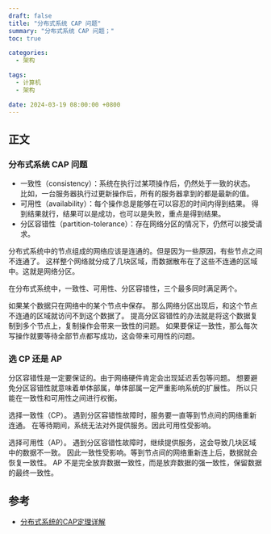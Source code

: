```yaml
---
draft: false
title: "分布式系统 CAP 问题"
summary: "分布式系统 CAP 问题；"
toc: true

categories:
  - 架构

tags:
  - 计算机
  - 架构

date: 2024-03-19 08:00:00 +0800
---
```


## 正文

### 分布式系统 CAP 问题

- 一致性（consistency）：系统在执行过某项操作后，仍然处于一致的状态。
  比如，一台服务器执行过更新操作后，所有的服务器拿到的都是最新的值。
- 可用性（availability）：每个操作总是能够在可以容忍的时间内得到结果。
  得到结果就行，结果可以是成功，也可以是失败，重点是得到结果。
- 分区容错性（partition-tolerance）：存在网络分区的情况下，仍然可以接受请求。

分布式系统中的节点组成的网络应该是连通的。但是因为一些原因，有些节点之间不连通了。
这样整个网络就分成了几块区域，而数据散布在了这些不连通的区域中。这就是网络分区。

在分布式系统中，一致性、可用性、分区容错性，三个最多同时满足两个。

如果某个数据只在网络中的某个节点中保存。
那么网络分区出现后，和这个节点不连通的区域就访问不到这个数据了。
提高分区容错性的办法就是将这个数据复制到多个节点上，复制操作会带来一致性的问题。
如果要保证一致性，那么每次写操作就要等待全部节点都写成功，这会带来可用性的问题。

### 选 CP 还是 AP

分区容错性是一定要保证的。由于网络硬件肯定会出现延迟丢包等问题。
想要避免分区容错性就意味着单体部属，单体部属一定严重影响系统的扩展性。
所以只能在一致性和可用性之间进行权衡。

选择一致性（CP）。
遇到分区容错性故障时，服务要一直等到节点间的网络重新连通。
在等待期间，系统无法对外提供服务。因此可用性受影响。

选择可用性（AP）。
遇到分区容错性故障时，继续提供服务，这会导致几块区域中的数据不一致。
因此一致性受影响。等到节点间的网络重新连上后，数据就会恢复一致性。
AP 不是完全放弃数据一致性，而是放弃数据的强一致性，保留数据的最终一致性。

## 参考

- [分布式系统的CAP定理详解](https://zhuanlan.zhihu.com/p/335617791)
